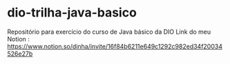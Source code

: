 # dio-trilha-java-basico
Repositório para exercício do curso de Java básico da DIO
Link do meu Notion : https://www.notion.so/dinha/invite/16f84b6211e649c1292c982ed34f20034526e27b
